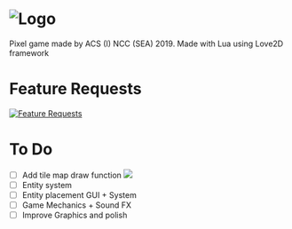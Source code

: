 # ![Logo](https://cdn.discordapp.com/attachments/604688105601106000/641267207933919232/NRGithubLogo.png)
Pixel game made by ACS (I) NCC (SEA) 2019. Made with Lua using Love2D framework

# Feature Requests
[![Feature Requests](https://feathub.com/ZacBytes/NavalRequiem?format=svg)](https://feathub.com/ZacBytes/NavalRequiem)

# To Do
- [ ] Add tile map draw function <img src="https://preloaders.evidweb.com/d_file.php?file=images/preloaders/squares.gif">
- [ ] Entity system
- [ ] Entity placement GUI + System
- [ ] Game Mechanics + Sound FX
- [ ] Improve Graphics and polish

